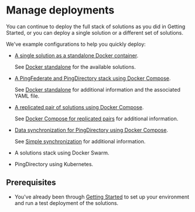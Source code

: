 # Manage deployments

You can continue to deploy the full stack of solutions as you did in Getting Started, or you can deploy a single solution or a different set of solutions.

We've example configurations to help you quickly deploy:

 * [A single solution as a standalone Docker container](deployStandalone).

    See [Docker standalone](../10-docker-standalone/README.md) for the available solutions.

 * [A PingFederate and PingDirectory stack using Docker Compose](docs/deployCompose.md).

    See [Docker standalone](../11-docker-compose/01-simple-stack/README.md) for additional information and the associated YAML file.

 * [A replicated pair of solutions using Docker Compose](docs/deployReplication.md).

   See [Docker Compose for replicated pairs](../11-docker-compose/02-replicated-pair/README.md) for additional information.

 * [Data synchronization for PingDirectory using Docker Compose](docs/deploySync.md).

   See [Simple synchronization](../11-docker-compose/04-simple-sync/README.md) for additional information.

 * A solutions stack using Docker Swarm.


 * PingDirectory using Kubernetes.

## Prerequisites

  * You've already been through [Getting Started](../evaluate.md) to set up your environment and run a test deployment of the solutions.
